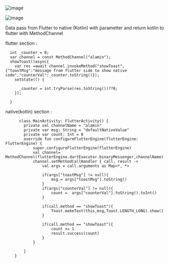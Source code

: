 ![image](https://github.com/alamincse6615/data_pass_both_side_flutter_native/assets/48465962/39a3ae06-f474-477f-a77c-401746ac6dad)


![image](https://github.com/alamincse6615/data_pass_both_side_flutter_native/assets/48465962/d5d8a889-f852-4a11-b63f-66193a84c021)


Data pass from Flutter to native (Kotlin) with parametter and return kotlin to flutter with MethodChannel

  flutter section :
  
      int _counter = 0;
      var channel = const MethodChannel("alamin");
      showToast()async{
        var res =await channel.invokeMethod("showToast",{"toastMsg":"message from flutter side to show native code","counterVal":_counter.toString()});
        setState(() {
    
          _counter = int.tryParse(res.toString())??0;
        });
    
      }

  
  native(kotlin) section :
  
          class MainActivity: FlutterActivity() {
            private val channelName = "alamin"
            private var msg: String = "defaultNativeValue"
            private var count: Int = 0
            override fun configureFlutterEngine(flutterEngine: FlutterEngine) {
                super.configureFlutterEngine(flutterEngine)
                val channel= MethodChannel(flutterEngine.dartExecutor.binaryMessenger,channelName)
                channel.setMethodCallHandler { call, result ->
                    val args = call.arguments as Map<*, *>
        
                    if(args["toastMsg"] != null){
                        msg = args["toastMsg"].toString()
                    }
                    if(args["counterVal"] != null){
                        count =  args["counterVal"].toString().toInt()
                    }
        
                    if(call.method == "showToast"){
                        Toast.makeText(this,msg,Toast.LENGTH_LONG).show()
                    }
        
                    if(call.method == "showToast"){
                        count += 1
                        result.success(count)
                    }
                }
        
            }
        }
